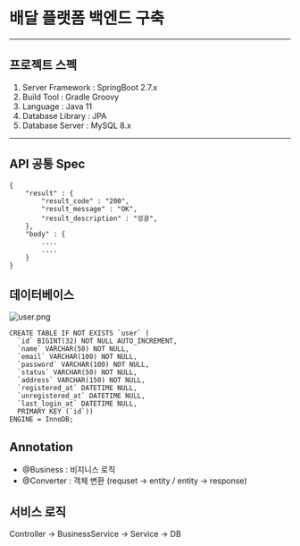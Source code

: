 # 배달 플랫폼 백엔드 구축

---

## 프로젝트 스펙
1. Server Framework : SpringBoot 2.7.x
2. Build Tool : Gradle Groovy
3. Language : Java 11
4. Database Library : JPA
5. Database Server : MySQL 8.x

---

## API 공통 Spec
```
{
    "result" : {
        "result_code" : "200",
        "result_message" : "OK",
        "result_description" : "성공",
    },
    "body" : {
        ....
        ....
    }
}
````

## 데이터베이스

![user.png](img/user.png)

````
CREATE TABLE IF NOT EXISTS `user` (
  `id` BIGINT(32) NOT NULL AUTO_INCREMENT,
  `name` VARCHAR(50) NOT NULL,
  `email` VARCHAR(100) NOT NULL,
  `password` VARCHAR(100) NOT NULL,
  `status` VARCHAR(50) NOT NULL,
  `address` VARCHAR(150) NOT NULL,
  `registered_at` DATETIME NULL,
  `unregistered_at` DATETIME NULL,
  `last_login_at` DATETIME NULL,
  PRIMARY KEY (`id`))
ENGINE = InnoDB;
````

## Annotation
- @Business : 비지니스 로직
- @Converter : 객체 변환 (requset -> entity / entity -> response)

## 서비스 로직
Controller -> BusinessService -> Service -> DB